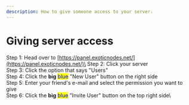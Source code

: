 ```yaml
---
description: How to give someone access to your server.
---
```


# Giving server access

Step 1: Head over to [https://panel.exoticnodes.net/](https://panel.exoticnodes.net/)\
Step 2: Click your server\
Step 3: Click the option that says "Users"\
Step 4: Click the **big** <mark style="color:blue;">blue</mark> "New User" button on the right side\
Step 5: Enter your friend's e-mail and select the permission you want to give\
Step 6: Click the **big** <mark style="color:blue;">blue</mark> "Invite User" button on the top right side\
